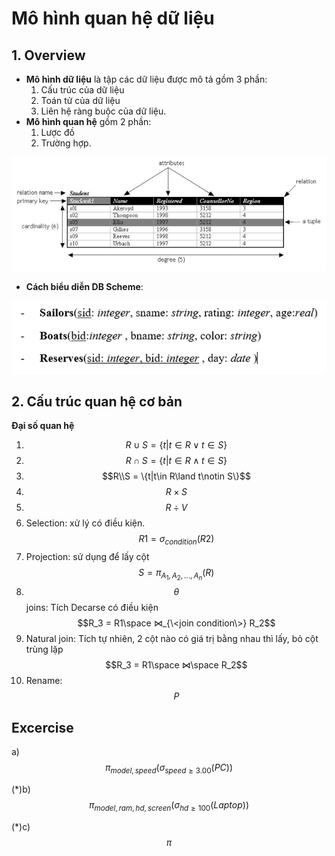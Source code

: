 # Mô hình quan hệ dữ liệu
## 1. Overview
- **Mô hình dữ liệu** là tập các dữ liệu được mô tả gồm 3 phần:
  1. Cấu trúc của dữ liệu
  2. Toán tử của dữ liệu
  3. Liên hệ ràng buộc của dữ liệu.
- **Mô hình quan hệ** gồm 2 phần:
  1. Lược đồ
  2. Trường hợp.

![image](<Pictures_Source/Picture6.png>)

- **Cách biểu diễn DB Scheme**:

![image](<Pictures_Source/Picture7.png>)

## 2. Cấu trúc quan hệ cơ bản
**Đại số quan hệ**
1. $$R\cup S = \{t|t\in R\lor t\in S\}$$
2. $$R\cap S = \{t|t\in R\land t\in S\}$$
3. $$R\\S = \{t|t\in R\land t\notin S\}$$
4. $$R\times S$$
5. $$R\div V$$
6. Selection: xử lý có điều kiện. $$R1 = \sigma_{condition}(R2)$$
7. Projection: sử dụng để lấy cột $$S = \pi_{A_1,A_2,...,A_n}(R)$$
8. $$\theta$$ joins: Tích Decarse có điều kiện $$R_3 = R1\space ⋈_{\<join condition\>} R_2$$
9. Natural join: Tích tự nhiên, 2 cột nào có giá trị bằng nhau thì lấy, bỏ cột trùng lặp $$R_3 = R1\space ⋈\space R_2$$
10. Rename: $$P$$

## Excercise

a) $$\pi_{model,speed}(\sigma_{speed\ge 3.00}(PC))$$

(*)b) $$\pi_{model,ram,hd,screen}(\sigma_{hd\ge 100}(Laptop))$$

(*)c) $$\pi_{}$$
